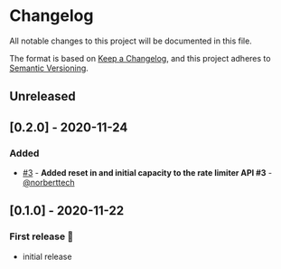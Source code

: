 # Changelog

All notable changes to this project will be documented in this file.

The format is based on [Keep a Changelog](https://keepachangelog.com/en/1.0.0/),
and this project adheres to [Semantic Versioning](https://semver.org/spec/v2.0.0.html).

## Unreleased

## [0.2.0] - 2020-11-24
### Added 
- [#3](https://github.com/aeon-php/rate-limiter/pull/3) - **Added reset in and initial capacity to the rate limiter API #3** - [@norberttech](https://github.com/norberttech)

## [0.1.0] - 2020-11-22
### First release :tada:
- initial release
